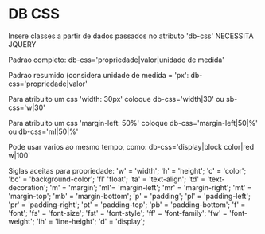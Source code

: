 # DB CSS

Insere classes a partir de dados passados no atributo 'db-css'
NECESSITA JQUERY

Padrao completo: 
db-css='propriedade|valor|unidade de medida'

Padrao resumido (considera unidade de medida = 'px': 
db-css='propriedade|valor' 


Para atribuito um css 'width: 30px' coloque db-css='width|30' ou sb-css='w|30'

Para atribuito um css 'margin-left: 50%' coloque db-css='margin-left|50|%' ou db-css='ml|50|%'

Pode usar varios ao mesmo tempo, como: db-css='display|block color|red w|100'

Siglas aceitas para propriedade:
'w' = 'width';
'h' = 'height';
'c' = 'color';
'bc' = 'background-color';
'fl' 'float';
'ta' = 'text-align';
'td' = 'text-decoration';
'm' = 'margin';
'ml'= 'margin-left';
'mr' = 'margin-right';
'mt' = 'margin-top';
'mb' = 'margin-bottom';
'p' = 'padding';
'pl' = 'padding-left';
'pr' = 'padding-right';
'pt' = 'padding-top';
'pb' = 'padding-bottom';
'f' = 'font';
'fs' = 'font-size';
'fst' = 'font-style';
'ff' = 'font-family';
'fw' = 'font-weight';
'lh' = 'line-height';
'd' = 'display';
